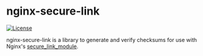 # nginx-secure-link

[![License](https://img.shields.io/github/license/colekowalski/nginx-secure-link)](https://github.com/colekowalski/nginx-secure-link/blob/master/LICENSE)

nginx-secure-link is a library to generate and verify checksums for use with Nginx's
[secure_link_module](https://nginx.org/en/docs/http/ngx_http_secure_link_module.html).

